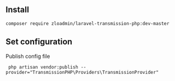 ## Install
`composer require zloadmin/laravel-transmission-php:dev-master`
## Set configuration
Publish config file

` php artisan vendor:publish --provider="TransmissionPHP\Providers\TransmissionProvider"`

